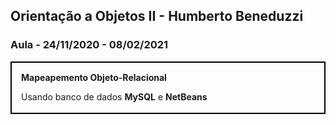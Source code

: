 ## Orientação a Objetos II - Humberto Beneduzzi

### Aula - 24/11/2020 - 08/02/2021

<div style="border: 2px solid black; height: 50px; padding: 15px">
  <b>Mapeapemento Objeto-Relacional</b>
  <p>Usando banco de dados <b>MySQL</b> e <b>NetBeans</b></p>
</div>